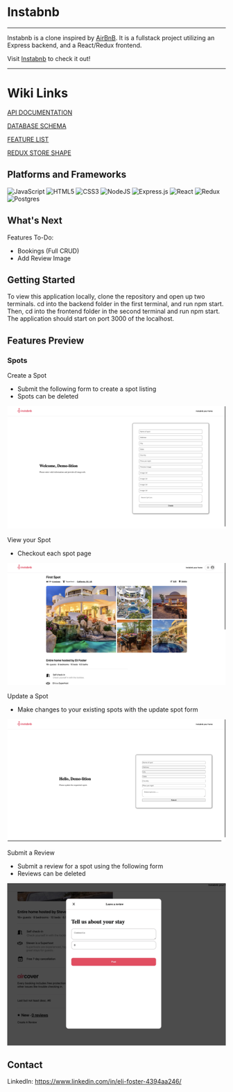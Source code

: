 # Instabnb

***

Instabnb is a clone inspired by [AirBnB](https://www.airbnb.com/). It is a fullstack project utilizing an Express backend, and a React/Redux frontend.

Visit [Instabnb](https://foster-instabnb.onrender.com) to check it out!

***

# Wiki Links

[API DOCUMENTATION](https://github.com/ELIxFOSTER/Instabnb/wiki/API-Documentation)

[DATABASE SCHEMA](https://github.com/ELIxFOSTER/Instabnb/wiki/Database-Schema)

[FEATURE LIST](https://github.com/ELIxFOSTER/Instabnb/wiki/Features-List)

[REDUX STORE SHAPE](https://github.com/ELIxFOSTER/Instabnb/wiki/Redux-Store)

## Platforms and Frameworks

![JavaScript](https://img.shields.io/badge/javascript-%23323330.svg?style=for-the-badge&logo=javascript&logoColor=%23F7DF1E)
![HTML5](https://img.shields.io/badge/html5-%23E34F26.svg?style=for-the-badge&logo=html5&logoColor=white)
![CSS3](https://img.shields.io/badge/css3-%231572B6.svg?style=for-the-badge&logo=css3&logoColor=white)
![NodeJS](https://img.shields.io/badge/node.js-6DA55F?style=for-the-badge&logo=node.js&logoColor=white)
![Express.js](https://img.shields.io/badge/express.js-%23404d59.svg?style=for-the-badge&logo=express&logoColor=%2361DAFB)
![React](https://img.shields.io/badge/react-%2320232a.svg?style=for-the-badge&logo=react&logoColor=%2361DAFB)
![Redux](https://img.shields.io/badge/redux-%23593d88.svg?style=for-the-badge&logo=redux&logoColor=white)
![Postgres](https://img.shields.io/badge/postgres-%23316192.svg?style=for-the-badge&logo=postgresql&logoColor=white)


## What's Next

Features To-Do:
- Bookings (Full CRUD)
- Add Review Image

## Getting Started

To view this application locally, clone the repository and open up two terminals. cd into the backend folder in the first terminal, and run npm start. Then, cd into the frontend folder in the second terminal and run npm start. The application should start on port 3000 of the localhost.

## Features Preview

### Spots

Create a Spot
- Submit the following form to create a spot listing
- Spots can be deleted

![image](./frontend/src/images/createSpot.jpeg)

View your Spot
- Checkout each spot page

![image](./frontend/src/images/spotDetails.jpeg)

Update a Spot
- Make changes to your existing spots with the update spot form

![image](./frontend/src/images/updateSpot.jpeg)

Submit a Review
- Submit a review for a spot using the following form
- Reviews can be deleted

![image](./frontend/src/images/createReview.jpeg)

## Contact

LinkedIn: https://www.linkedin.com/in/eli-foster-4394aa246/
